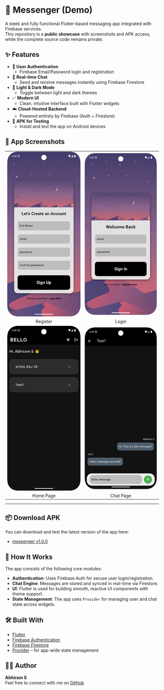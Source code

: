 # 📱 Messenger (Demo)

A sleek and fully functional Flutter-based messaging app integrated with Firebase services.  
This repository is a **public showcase** with screenshots and APK access, while the complete source code remains private.

## ✨ Features

- 🔐 **User Authentication**
  - Firebase Email/Password login and registration
- 💬 **Real-time Chat**
  - Send and receive messages instantly using Firebase Firestore
- 🎨 **Light & Dark Mode**
  - Toggle between light and dark themes
- ✅ **Modern UI**
  - Clean, intuitive interface built with Flutter widgets
- ☁️ **Cloud-Hosted Backend**
  - Powered entirely by Firebase (Auth + Firestore)
- 📲 **APK for Testing**
  - Install and test the app on Android devices

## 📸 App Screenshots

<style>
@media (max-width: 700px) {
  table img {
    width: 100% !important;
  }
  table tr {
    display: block;
    width: 100%;
  }
  table td {
    display: block;
    text-align: center;
    width: 100%;
    box-sizing: border-box;
  }
}
</style>

<table>
  <tr>
    <td><img src="screenshots/register_page.png" width="300"/></td>
    <td><img src="screenshots/login_page.png" width="300"/></td>
  </tr>
  <tr>
    <td align="center">Register</td>
    <td align="center">Login</td>
  </tr>
  <tr>
    <td><img src="screenshots/home_page.png" width="300"/></td>
    <td><img src="screenshots/chat_page.png" width="300"/></td>
  </tr>
  <tr>
    <td align="center">Home Page</td>
    <td align="center">Chat Page</td>
  </tr>
</table>

---

## 📦 Download APK

You can download and test the latest version of the app here:

- [messenger v1.0.0](https://github.com/Abhiram086/messenger-demo/releases/download/v1.0.0/messenger-v1.0.0.apk)

## 🚀 How It Works

The app consists of the following core modules:

- **Authentication**: Uses Firebase Auth for secure user login/registration.
- **Chat Engine**: Messages are stored and synced in real-time via Firestore.
- **UI**: Flutter is used for building smooth, reactive UI components with theme support.
- **State Management**: The app uses `Provider` for managing user and chat state across widgets.

## 🛠 Built With

- [Flutter](https://flutter.dev/)
- [Firebase Authentication](https://firebase.google.com/products/auth)
- [Firebase Firestore](https://firebase.google.com/products/firestore)
- [Provider](https://pub.dev/packages/provider) – for app-wide state management

## 👨‍💻 Author

**Abhiram S**  
Feel free to connect with me on [GitHub](https://github.com/Abhiram086)
